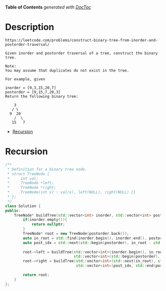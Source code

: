 <!-- START doctoc generated TOC please keep comment here to allow auto update -->
<!-- DON'T EDIT THIS SECTION, INSTEAD RE-RUN doctoc TO UPDATE -->
**Table of Contents**  *generated with [DocToc](https://github.com/thlorenz/doctoc)*

# Description

```
https://leetcode.com/problems/construct-binary-tree-from-inorder-and-postorder-traversal/

Given inorder and postorder traversal of a tree, construct the binary tree.

Note:
You may assume that duplicates do not exist in the tree.

For example, given

inorder = [9,3,15,20,7]
postorder = [9,15,7,20,3]
Return the following binary tree:

    3
   / \
  9  20
    /  \
   15   7

```

- [Recursion](#recursion)

<!-- END doctoc generated TOC please keep comment here to allow auto update -->

# Recursion

```cpp
/**
 * Definition for a binary tree node.
 * struct TreeNode {
 *     int val;
 *     TreeNode *left;
 *     TreeNode *right;
 *     TreeNode(int x) : val(x), left(NULL), right(NULL) {}
 * };
 */
class Solution {
public:
    TreeNode* buildTree(std::vector<int> inorder, std::vector<int> postorder) {
        if(inorder.empty()){
            return nullptr;
        }
        TreeNode* root = new TreeNode(postorder.back());
        auto in_root = std::find(inorder.begin(), inorder.end(), postorder.back());
        auto post_idx = std::next(std::begin(postorder), in_root - std::begin(inorder));
      
        root->left = buildTree(std::vector<int>(inorder.begin(), in_root),
                               std::vector<int>(std::begin(postorder), post_idx));
        root->right = buildTree(std::vector<int>(std::next(in_root), std::end(inorder)),
                                std::vector<int>(post_idx, std::end(postorder) - 1));
        
        return root;
    }
};
```
